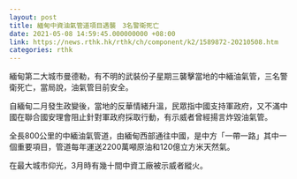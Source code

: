 ```yaml
---
layout: post
title: 緬甸中資油氣管道項目遇襲　3名警衛死亡
date: 2021-05-08 14:59:45.000000000 +08:00
link: https://news.rthk.hk/rthk/ch/component/k2/1589872-20210508.htm
categories: rthk
---
```


緬甸第二大城市曼德勒，有不明的武裝份子星期三襲擊當地的中緬油氣管，三名警衛死亡，當局說，油氣管目前安全。

自緬甸二月發生政變後，當地的反華情緒升溫，民眾指中國支持軍政府，又不滿中國在聯合國安理會阻止針對軍政府採取行動，有示威者曾經揚言炸毀油氣管。

全長800公里的中緬油氣管道，由緬甸西部通往中國，是中方「一帶一路」其中一個重要項目，管道每年運送2200萬噸原油和120億立方米天然氣。

在最大城市仰光，3月時有幾十間中資工廠被示威者縱火。
